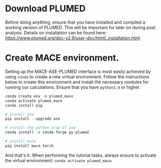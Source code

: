 # Download PLUMED

Before doing anything, ensure that you have installed and compiled a working version of PLUMED. This will be important for later on during post analysis. Details on installation can be found here: https://www.plumed.org/doc-v2.9/user-doc/html/_installation.html

# Create MACE environment. 
Setting up the MACE-ASE-PLUMED interface is most easily achieved by using `conda` to create a new virtual environment. Follow the instructions below to create this environment and install the necessary modules for running our calculations. Ensure that you have `python3.9` or higher. 

```python
conda create env -n plumed_mace
conda activate plumed_mace
conda install pip

# install ase
pip install --upgrade ase

# install the python wrap of ase
conda install -c conda-forge py-plumed

# install mace
pip install mace-torch
```

And that's it. When performing the tutorial tasks, always ensure to activate the virtual environment: `conda activate plumed_mace`. 


